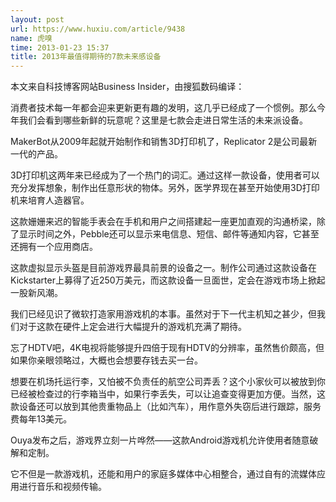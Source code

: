 ```yaml
---
layout: post
url: https://www.huxiu.com/article/9438
name: 虎嗅
time: 2013-01-23 15:37
title: 2013年最值得期待的7款未来感设备
---
```

本文来自科技博客网站Business Insider，由搜狐数码编译：

消费者技术每一年都会迎来更新更有趣的发明，这几乎已经成了一个惯例。那么今年我们会看到哪些新鲜的玩意呢？这里是七款会走进日常生活的未来派设备。

MakerBot从2009年起就开始制作和销售3D打印机了，Replicator 2是公司最新一代的产品。

3D打印机这两年来已经成为了一个热门的词汇。通过这样一款设备，使用者可以充分发挥想象，制作出任意形状的物体。另外，医学界现在甚至开始使用3D打印机来培育人造器官。

这款姗姗来迟的智能手表会在手机和用户之间搭建起一座更加直观的沟通桥梁，除了显示时间之外，Pebble还可以显示来电信息、短信、邮件等通知内容，它甚至还拥有一个应用商店。

这款虚拟显示头盔是目前游戏界最具前景的设备之一。制作公司通过这款设备在Kickstarter上募得了近250万美元，而这款设备一旦面世，定会在游戏市场上掀起一股新风潮。

我们已经见识了微软打造家用游戏机的本事。虽然对于下一代主机知之甚少，但我们对于这款在硬件上定会进行大幅提升的游戏机充满了期待。

忘了HDTV吧，4K电视将能够提升四倍于现有HDTV的分辨率，虽然售价颇高，但如果你亲眼领略过，大概也会想要存钱去买一台。

想要在机场托运行李，又怕被不负责任的航空公司弄丢？这个小家伙可以被放到你已经被检查过的行李箱当中，如果行李丢失，可以让追查变得更加方便。当然，这款设备还可以放到其他贵重物品上（比如汽车），用作意外失窃后进行跟踪，服务费每年13美元。

Ouya发布之后，游戏界立刻一片哗然——这款Android游戏机允许使用者随意破解和定制。

它不但是一款游戏机，还能和用户的家庭多媒体中心相整合，通过自有的流媒体应用进行音乐和视频传输。

